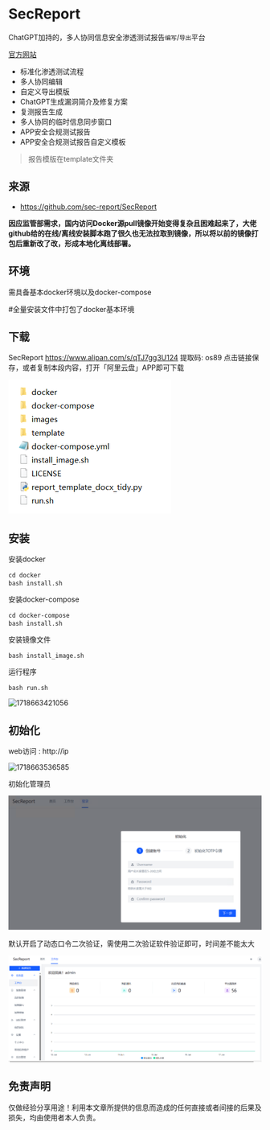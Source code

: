 # SecReport



ChatGPT加持的，多人协同信息安全渗透测试报告`编写`/`导出`平台

[官方网站](https://sec-report.com/)

- 标准化渗透测试流程
- 多人协同编辑
- 自定义导出模版
- ChatGPT生成漏洞简介及修复方案
- 复测报告生成
- 多人协同的临时信息同步窗口
- APP安全合规测试报告
- APP安全合规测试报告自定义模板

> 报告模版在template文件夹



## 来源

- https://github.com/sec-report/SecReport

**因应监管部需求，国内访问Docker源pull镜像开始变得复杂且困难起来了，大佬github给的在线/离线安装脚本跑了很久也无法拉取到镜像，所以将以前的镜像打包后重新改了改，形成本地化离线部署。**





## 环境

需具备基本docker环境以及docker-compose

#全量安装文件中打包了docker基本环境



## 下载

SecReport https://www.alipan.com/s/qTJ7gg3U124 提取码: os89 点击链接保存，或者复制本段内容，打开「阿里云盘」APP即可下载 

![1718663155203](https://github.com/chengling-ing/SecReport/blob/master/image/1718663155203.png)





## 安装

安装docker

```
cd docker
bash install.sh
```

安装docker-compose

```
cd docker-compose
bash install.sh
```

安装镜像文件

```
bash install_image.sh
```

运行程序

```
bash run.sh
```

![1718663421056](C:\Users\admin\AppData\Roaming\Typora\typora-user-images\1718663421056.png)



## 初始化

web访问 :   http://ip

![1718663536585](C:\Users\admin\AppData\Roaming\Typora\typora-user-images\1718663536585.png)

初始化管理员

![1718663584336](https://github.com/chengling-ing/SecReport/blob/master/image/1718663584336.png)

默认开启了动态口令二次验证，需使用二次验证软件验证即可，时间差不能太大

![1718663950787](https://github.com/chengling-ing/SecReport/blob/master/image/1718663950787.png)





## 免责声明

仅做经验分享用途！利用本文章所提供的信息而造成的任何直接或者间接的后果及损失，均由使用者本人负责。

